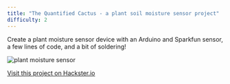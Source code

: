```yaml
---
title: "The Quantified Cactus - a plant soil moisture sensor project"
difficulty: 2
---
```


Create a plant moisture sensor device with an Arduino and Sparkfun sensor, a few lines of code, and a bit of soldering!

![plant moisture sensor](/projects/plant.png)

[Visit this project on Hackster.io](https://www.hackster.io/agent-hawking-1/the-quantified-cactus-an-easy-plant-soil-moisture-sensor-e65393)